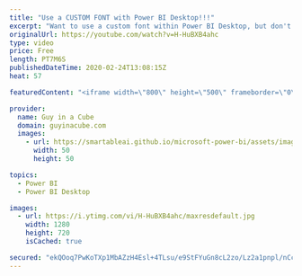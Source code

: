```yaml
---
title: "Use a CUSTOM FONT with Power BI Desktop!!!"
excerpt: "Want to use a custom font within Power BI Desktop, but don't see a way to do it? Here's a trick to use that custom font.  Download sample theme: https://guyinacu.be/customfontsample  📢 Become a member: https://guyinacu.be/membership   *******************  Want to take your Power BI skills to the next"
originalUrl: https://youtube.com/watch?v=H-HuBXB4ahc
type: video
price: Free
length: PT7M6S
publishedDateTime: 2020-02-24T13:08:15Z
heat: 57

featuredContent: "<iframe width=\"800\" height=\"500\" frameborder=\"0\" src=\"https://www.youtube.com/embed/H-HuBXB4ahc\" allow=\"accelerometer; autoplay; encrypted-media; gyroscope; picture-in-picture\" allowfullscreen></iframe>"

provider:
  name: Guy in a Cube
  domain: guyinacube.com
  images:
    - url: https://smartableai.github.io/microsoft-power-bi/assets/images/organizations/guyinacube.com-50x50.jpg
      width: 50
      height: 50

topics:
  - Power BI
  - Power BI Desktop

images:
  - url: https://i.ytimg.com/vi/H-HuBXB4ahc/maxresdefault.jpg
    width: 1280
    height: 720
    isCached: true

secured: "ekQOoq7PwKoTXp1MbAZzH4Esl+4TLsu/e9StFYuGn8cL2zo/Lz2a1pnpl/nCcbfoKhDLWEBaIwNkgxqJQ1yg35D1X8qrOPrCDFp47kmJctI5FO7Jl6Tlp6wKiDMsyLN1baOTWNINDpdUdmKB8ni3QlTIwF37I0H/wCzpfzxYE+rSaXHQ2UtgrZICL85aUSRqjArC+pdhXZFAmYaiDsGg8th8kBTR1qnpVhaSk+PJSPxqYnB2dPn5K1k8RN1GQLWTZJbqS64gapy4Leuflp/1bs7dkOvtHuWa1KQEhn++CBh6eSE0rA9h+EjFY1wS3IN8ZG1u+5UAxG2zgAsWwnsQX2pybSqoa+nb/AbXTODw7ZcIdpyFQtjXR1sK+SGtmvHulkP3R3qxcEHppDMamAbJ7O/6M3WgzypkmUhhuZKwjHg=;FblUyOC5XhjcHQ6fldvAVQ=="
---
```


